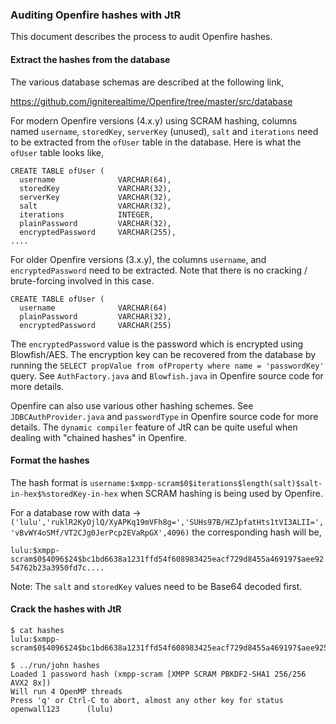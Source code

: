 ### Auditing Openfire hashes with JtR

This document describes the process to audit Openfire hashes.


#### Extract the hashes from the database

The various database schemas are described at the following link,

https://github.com/igniterealtime/Openfire/tree/master/src/database

For modern Openfire versions (4.x.y) using SCRAM hashing, columns named
`username`, `storedKey`, `serverKey` (unused), `salt` and `iterations` need to
be extracted from the `ofUser` table in the database. Here is what the `ofUser`
table looks like,


```
CREATE TABLE ofUser (
  username              VARCHAR(64),
  storedKey             VARCHAR(32),
  serverKey             VARCHAR(32),
  salt                  VARCHAR(32),
  iterations            INTEGER,
  plainPassword         VARCHAR(32),
  encryptedPassword     VARCHAR(255),
....
```

For older Openfire versions (3.x.y), the columns `username`, and
`encryptedPassword` need to be extracted. Note that there is no cracking /
brute-forcing involved in this case.

```
CREATE TABLE ofUser (
  username              VARCHAR(64)
  plainPassword         VARCHAR(32),
  encryptedPassword     VARCHAR(255)
```

The `encryptedPassword` value is the password which is encrypted using
Blowfish/AES. The encryption key can be recovered from the database by running
the `SELECT propValue from ofProperty where name = 'passwordKey'` query. See
`AuthFactory.java` and `Blowfish.java` in Openfire source code for more
details.


Openfire can also use various other hashing schemes. See `JDBCAuthProvider.java`
and `passwordType` in Openfire source code for more details. The `dynamic
compiler` feature of JtR can be quite useful when dealing with "chained hashes"
in Openfire.


#### Format the hashes

The hash format is `username:$xmpp-scram$0$iterations$length(salt)$salt-in-hex$%storedKey-in-hex` when SCRAM
hashing is being used by Openfire.

For a database row with data -> `('lulu','ruklR2KyOjlQ/XyAPKq19mVFh8g=','SUHs97B/HZJpfatHts1tVI3ALII=','vBvWY4oSMf/VT2CJg0JerPcp2EVaRpGX',4096)` the corresponding hash will be,

`lulu:$xmpp-scram$0$4096$24$bc1bd6638a1231ffd54f608983425eacf729d8455a469197$aee9254762b23a3950fd7c....`

Note: The `salt` and `storedKey` values need to be Base64 decoded first.


#### Crack the hashes with JtR

```
$ cat hashes
lulu:$xmpp-scram$0$4096$24$bc1bd6638a1231ffd54f608983425eacf729d8455a469197$aee9254762b23a3950fd7c803caab5f6654587c8
```

```
$ ../run/john hashes
Loaded 1 password hash (xmpp-scram [XMPP SCRAM PBKDF2-SHA1 256/256 AVX2 8x])
Will run 4 OpenMP threads
Press 'q' or Ctrl-C to abort, almost any other key for status
openwall123      (lulu)
```
